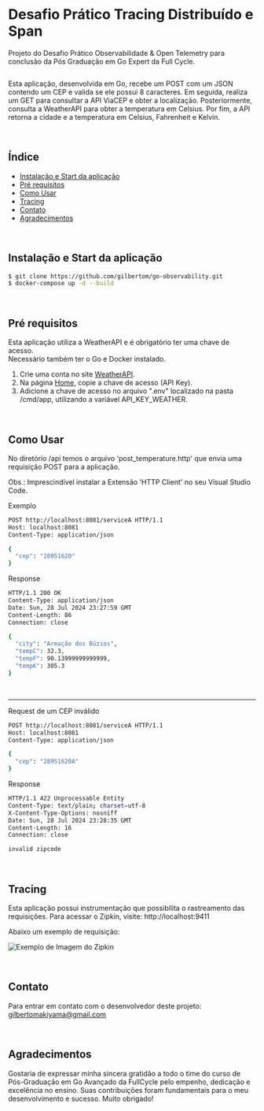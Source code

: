 # Desafio Prático Tracing Distribuído e Span
Projeto do Desafio Prático Observabilidade & Open Telemetry para conclusão da Pós Graduação em Go Expert da Full Cycle.

<p align="center">
  <img src="https://blog.golang.org/gopher/gopher.png" alt="">
</p>

Esta aplicação, desenvolvida em Go, recebe um POST com um JSON contendo um CEP e valida se ele possui 8 caracteres. Em seguida, realiza um GET para consultar a API ViaCEP e obter a localização. Posteriormente, consulta a WeatherAPI para obter a temperatura em Celsius. Por fim, a API retorna a cidade e a temperatura em Celsius, Fahrenheit e Kelvin.

<br>

## Índice


- [Instalação e Start da aplicação](#instalação-e-start-da-aplicação)
- [Pré requisitos](#pré-requisitos)
- [Como Usar](#como-usar)
- [Tracing](#tracing)
- [Contato](#contato)
- [Agradecimentos](#agradecimentos)

<br>


## Instalação e Start da aplicação

```sh
$ git clone https://github.com/gilbertom/go-observability.git
$ docker-compose up -d --build
```
<br>

## Pré requisitos
Esta aplicação utiliza a WeatherAPI e é obrigatório ter uma chave de acesso.  
Necessário também ter o Go e Docker instalado.

1. Crie uma conta no site <a href="https://www.weatherapi.com">WeatherAPI</a>.
2. Na página <a href="https://www.weatherapi.com/my/">Home</a>, copie a chave de acesso (API Key).
3. Adicione a chave de acesso no arquivo ".env" localizado na pasta /cmd/app, utilizando a variável API_KEY_WEATHER.

<br>


## Como Usar

No diretório /api temos o arquivo 'post_temperature.http' que envia uma requisição POST para a aplicação. 

Obs.: Imprescindível instalar a Extensão 'HTTP Client' no seu Visual Studio Code.  

Exemplo
```sh
POST http://localhost:8081/serviceA HTTP/1.1
Host: localhost:8081
Content-Type: application/json

{
  "cep": "28951620"
}
```

Response
  ```sh
  HTTP/1.1 200 OK
  Content-Type: application/json
  Date: Sun, 28 Jul 2024 23:27:59 GMT
  Content-Length: 86
  Connection: close

  {
    "city": "Armação dos Búzios",
    "tempC": 32.3,
    "tempF": 90.13999999999999,
    "tempK": 305.3
  }
  ```
<br>  

___

  Request de um CEP inválido
  ```sh
  POST http://localhost:8081/serviceA HTTP/1.1
  Host: localhost:8081
  Content-Type: application/json

  {
    "cep": "28951620A"
  }
  ```

  Response
  ```sh
  HTTP/1.1 422 Unprocessable Entity
  Content-Type: text/plain; charset=utf-8
  X-Content-Type-Options: nosniff
  Date: Sun, 28 Jul 2024 23:28:35 GMT
  Content-Length: 16
  Connection: close

  invalid zipcode
  ```
<br>  


## Tracing
Esta aplicação possui instrumentação que possibilita o rastreamento das requisições. Para acessar o Zipkin, visite: http://localhost:9411

Abaixo um exemplo de requisição:

![Exemplo de Imagem do Zipkin](https://github.com/gilbertom/go-observability/assets/Zipkin.jpg)


<br>



## Contato
Para entrar em contato com o desenvolvedor deste projeto:
[gilbertomakiyama@gmail.com](mailto:gilbertomakiyama@gmail.com)

<br>


## Agradecimentos
Gostaria de expressar minha sincera gratidão a todo o time do curso de Pós-Graduação em Go Avançado da FullCycle pelo empenho, dedicação e excelência no ensino. Suas contribuições foram fundamentais para o meu desenvolvimento e sucesso. Muito obrigado!
